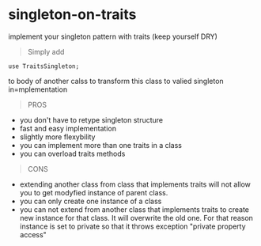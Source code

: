 # singleton-on-traits
implement your singleton pattern with traits (keep yourself DRY)

> Simply add 
```
use TraitsSingleton;
```
to body of another calss to transform this class to valied singleton in=mplementation


> PROS

- you don't have to retype singleton structure
- fast and easy implementation
- slightly more flexybility
- you can implement more than one traits in a class
- you can overload traits methods

> CONS

- extending another class from class that implements traits will not allow you to get modyfied instance of parent class.
- you can only create one instance of a class
- you can not extend from another class that implements traits to create new instance for that class. It will overwrite the old one. For that reason instance is set to private so that it throws exception "private property access"
